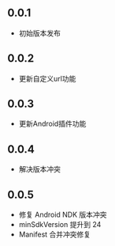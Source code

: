 ## 0.0.1
- 初始版本发布
## 0.0.2
- 更新自定义url功能
## 0.0.3
- 更新Android插件功能
## 0.0.4
- 解决版本冲突
## 0.0.5
- 修复 Android NDK 版本冲突
- minSdkVersion 提升到 24
- Manifest 合并冲突修复